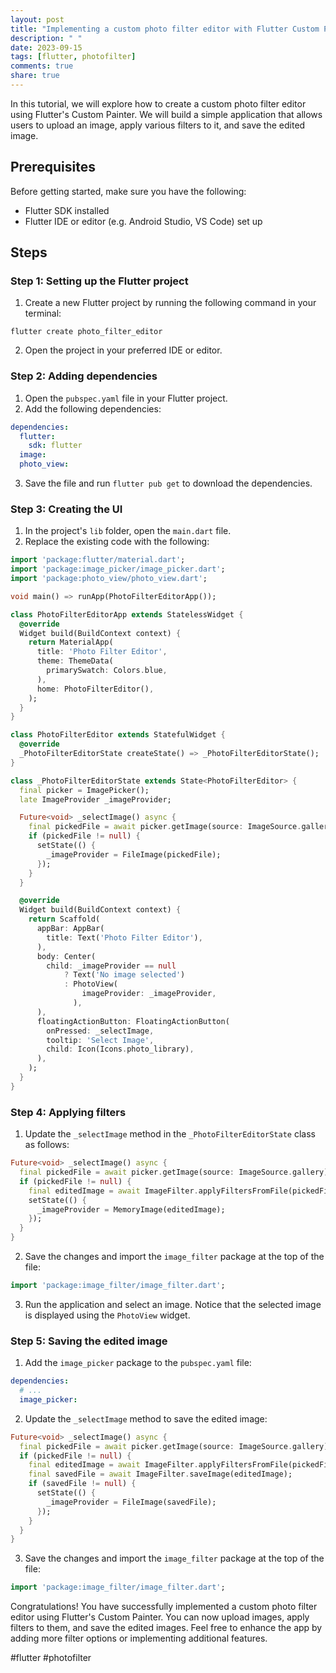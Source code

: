 ```yaml
---
layout: post
title: "Implementing a custom photo filter editor with Flutter Custom Painter"
description: " "
date: 2023-09-15
tags: [flutter, photofilter]
comments: true
share: true
---
```


In this tutorial, we will explore how to create a custom photo filter editor using Flutter's Custom Painter. We will build a simple application that allows users to upload an image, apply various filters to it, and save the edited image.

## Prerequisites
Before getting started, make sure you have the following:
- Flutter SDK installed
- Flutter IDE or editor (e.g. Android Studio, VS Code) set up

## Steps

### Step 1: Setting up the Flutter project
1. Create a new Flutter project by running the following command in your terminal:
```
flutter create photo_filter_editor
```
2. Open the project in your preferred IDE or editor.

### Step 2: Adding dependencies
1. Open the `pubspec.yaml` file in your Flutter project.
2. Add the following dependencies:
```yaml
dependencies:
  flutter:
    sdk: flutter
  image:
  photo_view:
```
3. Save the file and run `flutter pub get` to download the dependencies.

### Step 3: Creating the UI
1. In the project's `lib` folder, open the `main.dart` file.
2. Replace the existing code with the following:
```dart
import 'package:flutter/material.dart';
import 'package:image_picker/image_picker.dart';
import 'package:photo_view/photo_view.dart';

void main() => runApp(PhotoFilterEditorApp());

class PhotoFilterEditorApp extends StatelessWidget {
  @override
  Widget build(BuildContext context) {
    return MaterialApp(
      title: 'Photo Filter Editor',
      theme: ThemeData(
        primarySwatch: Colors.blue,
      ),
      home: PhotoFilterEditor(),
    );
  }
}

class PhotoFilterEditor extends StatefulWidget {
  @override
  _PhotoFilterEditorState createState() => _PhotoFilterEditorState();
}

class _PhotoFilterEditorState extends State<PhotoFilterEditor> {
  final picker = ImagePicker();
  late ImageProvider _imageProvider;

  Future<void> _selectImage() async {
    final pickedFile = await picker.getImage(source: ImageSource.gallery);
    if (pickedFile != null) {
      setState(() {
        _imageProvider = FileImage(pickedFile);
      });
    }
  }

  @override
  Widget build(BuildContext context) {
    return Scaffold(
      appBar: AppBar(
        title: Text('Photo Filter Editor'),
      ),
      body: Center(
        child: _imageProvider == null
            ? Text('No image selected')
            : PhotoView(
                imageProvider: _imageProvider,
              ),
      ),
      floatingActionButton: FloatingActionButton(
        onPressed: _selectImage,
        tooltip: 'Select Image',
        child: Icon(Icons.photo_library),
      ),
    );
  }
}
```

### Step 4: Applying filters
1. Update the `_selectImage` method in the `_PhotoFilterEditorState` class as follows:
```dart
Future<void> _selectImage() async {
  final pickedFile = await picker.getImage(source: ImageSource.gallery);
  if (pickedFile != null) {
    final editedImage = await ImageFilter.applyFiltersFromFile(pickedFile.path);
    setState(() {
      _imageProvider = MemoryImage(editedImage);
    });
  }
}
```
2. Save the changes and import the `image_filter` package at the top of the file:
```dart
import 'package:image_filter/image_filter.dart';
```
3. Run the application and select an image. Notice that the selected image is displayed using the `PhotoView` widget.

### Step 5: Saving the edited image
1. Add the `image_picker` package to the `pubspec.yaml` file:
```yaml
dependencies:
  # ...
  image_picker:
```
2. Update the `_selectImage` method to save the edited image:
```dart
Future<void> _selectImage() async {
  final pickedFile = await picker.getImage(source: ImageSource.gallery);
  if (pickedFile != null) {
    final editedImage = await ImageFilter.applyFiltersFromFile(pickedFile.path);
    final savedFile = await ImageFilter.saveImage(editedImage);
    if (savedFile != null) {
      setState(() {
        _imageProvider = FileImage(savedFile);
      });
    }
  }
}
```
3. Save the changes and import the `image_filter` package at the top of the file:
```dart
import 'package:image_filter/image_filter.dart';
```

Congratulations! You have successfully implemented a custom photo filter editor using Flutter's Custom Painter. You can now upload images, apply filters to them, and save the edited images. Feel free to enhance the app by adding more filter options or implementing additional features.

#flutter #photofilter